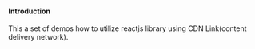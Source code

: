 #### Introduction
This a set of demos how to utilize reactjs library using CDN Link(content delivery network).


